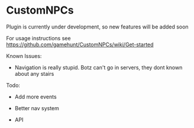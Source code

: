 # CustomNPCs
Plugin is currently under development, so new features will be added soon

For usage instructions see https://github.com/gamehunt/CustomNPCs/wiki/Get-started

Known Issues:

 - Navigation is really stupid. Botz can't go in servers, they dont known about any stairs

Todo:

- Add more events

- Better nav system

- API
